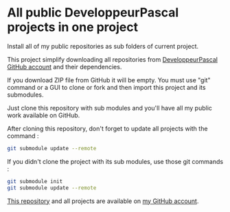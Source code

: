# All public DeveloppeurPascal projects in one project

Install all of my public repositories as sub folders of current project.

This project simplify downloading all repositories from [DeveloppeurPascal GitHub account](https://github.com/DeveloppeurPascal) and their dependencies.

If you download ZIP file from GitHub it will be empty. You must use "git" command or a GUI to clone or fork and then import this project and its submodules.

Just clone this repository with sub modules and you'll have all my public work available on GitHub.


After cloning this repository, don't forget to update all projects with the command :

```bash
git submodule update --remote
```

If you didn't clone the project with its sub modules, use those git commands : 

```bash
git submodule init
git submodule update --remote
```

[This repository](https://github.com/DeveloppeurPascal/_AllProjects) and all projects are available on [my GitHub account](https://github.com/DeveloppeurPascal).
